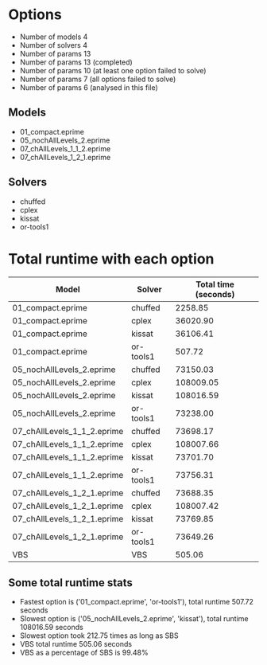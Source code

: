 

# Options


- Number of models         4
- Number of solvers        4
- Number of params        13
- Number of params        13 (completed)
- Number of params        10 (at least one option failed to solve)
- Number of params         7 (all options failed to solve)
- Number of params         6 (analysed in this file)


## Models


 - 01_compact.eprime
 - 05_nochAllLevels_2.eprime
 - 07_chAllLevels_1_1_2.eprime
 - 07_chAllLevels_1_2_1.eprime


## Solvers


 - chuffed
 - cplex
 - kissat
 - or-tools1


# Total runtime with each option


 | Model | Solver | Total time (seconds) | 
 | -- | -- | -- | 
 | 01_compact.eprime | chuffed | 2258.85 | 
 | 01_compact.eprime | cplex | 36020.90 | 
 | 01_compact.eprime | kissat | 36106.41 | 
 | 01_compact.eprime | or-tools1 | 507.72 | 
 | 05_nochAllLevels_2.eprime | chuffed | 73150.03 | 
 | 05_nochAllLevels_2.eprime | cplex | 108009.05 | 
 | 05_nochAllLevels_2.eprime | kissat | 108016.59 | 
 | 05_nochAllLevels_2.eprime | or-tools1 | 73238.00 | 
 | 07_chAllLevels_1_1_2.eprime | chuffed | 73698.17 | 
 | 07_chAllLevels_1_1_2.eprime | cplex | 108007.66 | 
 | 07_chAllLevels_1_1_2.eprime | kissat | 73701.70 | 
 | 07_chAllLevels_1_1_2.eprime | or-tools1 | 73756.31 | 
 | 07_chAllLevels_1_2_1.eprime | chuffed | 73688.35 | 
 | 07_chAllLevels_1_2_1.eprime | cplex | 108007.42 | 
 | 07_chAllLevels_1_2_1.eprime | kissat | 73769.85 | 
 | 07_chAllLevels_1_2_1.eprime | or-tools1 | 73649.26 | 
 | VBS | VBS | 505.06 | 


## Some total runtime stats


 - Fastest option is ('01_compact.eprime', 'or-tools1'), total runtime 507.72 seconds
 - Slowest option is ('05_nochAllLevels_2.eprime', 'kissat'), total runtime 108016.59 seconds
 - Slowest option took 212.75 times as long as SBS
 - VBS total runtime 505.06 seconds
 - VBS as a percentage of SBS is 99.48%
